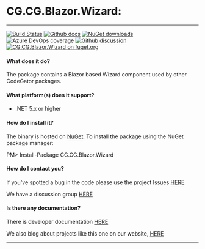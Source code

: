 # CG.CG.Blazor.Wizard: 

---
[![Build Status](https://dev.azure.com/codegator/CG.Blazor.Wizard/_apis/build/status/CodeGator.CG.Blazor.Wizard?branchName=main)](https://dev.azure.com/codegator/CG.Blazor.Wizard/_build/latest?definitionId=73&branchName=main)
[![Github docs](https://img.shields.io/static/v1?label=Documentation&message=online&color=blue)](https://codegator.github.io/CG.CG.Blazor.Wizard/index.html)
[![NuGet downloads](https://img.shields.io/nuget/dt/CG.CG.Blazor.Wizard.svg?style=flat)](https://nuget.org/packages/CG.CG.Blazor.Wizard)
![Azure DevOps coverage](https://img.shields.io/azure-devops/coverage/codegator/CG.CG.Blazor.Wizard/73)
[![Github discussion](https://img.shields.io/badge/Discussion-online-blue)](https://github.com/CodeGator/CG.CG.Blazor.Wizard/discussions)
[![CG.CG.Blazor.Wizard on fuget.org](https://www.fuget.org/packages/CG.CG.Blazor.Wizard/badge.svg)](https://www.fuget.org/packages/CG.CG.Blazor.Wizard)

#### What does it do?
The package contains a Blazor based Wizard component used by other CodeGator packages.

#### What platform(s) does it support?
* .NET 5.x or higher

#### How do I install it?
The binary is hosted on [NuGet](https://www.nuget.org/packages/CG.CG.Blazor.Wizard). To install the package using the NuGet package manager:

PM> Install-Package CG.CG.Blazor.Wizard

#### How do I contact you?
If you've spotted a bug in the code please use the project Issues [HERE](https://github.com/CodeGator/CG.CG.Blazor.Wizard/issues)

We have a discussion group [HERE](https://github.com/CodeGator/CG.CG.Blazor.Wizard/discussions)

#### Is there any documentation?
There is developer documentation [HERE](https://codegator.github.io/CG.CG.Blazor.Wizard/)

We also blog about projects like this one on our website, [HERE](http://www.codegator.com)

---



